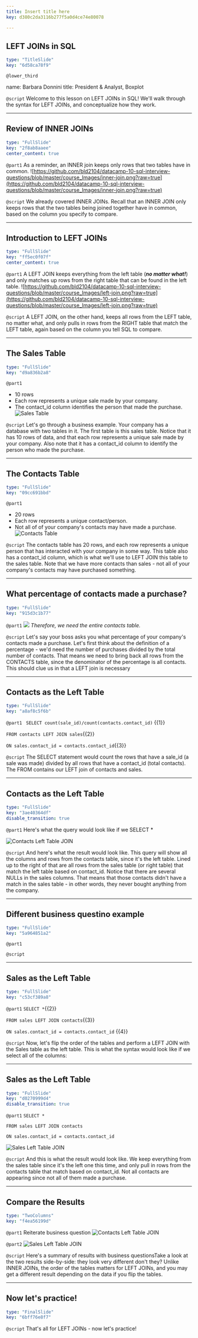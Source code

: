 ```yaml
---
title: Insert title here
key: d380c2da3116b277f5a0d4ce74e80078

---
```

## LEFT JOINs in SQL

```yaml
type: "TitleSlide"
key: "6d58ca78f9"
```

`@lower_third`

name: Barbara Donnini
title: President & Analyst, Boxplot


`@script`
Welcome to this lesson on LEFT JOINs in SQL! We'll walk through the syntax for LEFT JOINs, and conceptualize how they work.


---
## Review of INNER JOINs

```yaml
type: "FullSlide"
key: "2f8ab8aaee"
center_content: true
```

`@part1`
As a reminder, an INNER join keeps only rows that two tables have in common.
![https://github.com/bld2104/datacamp-10-sql-interview-questions/blob/master/course_Images/inner-join.png?raw=true](https://github.com/bld2104/datacamp-10-sql-interview-questions/blob/master/course_Images/inner-join.png?raw=true)


`@script`
We already covered INNER JOINs. Recall that an INNER JOIN only keeps rows that the two tables being joined together have in common, based on the column you specify to compare.


---
## Introduction to LEFT JOINs

```yaml
type: "FullSlide"
key: "ff5ec0f07f"
center_content: true
```

`@part1`
A LEFT JOIN keeps everything from the left table (_**no matter what!**_) and only matches up rows from the right table that can be found in the left table.
![https://github.com/bld2104/datacamp-10-sql-interview-questions/blob/master/course_Images/left-join.png?raw=true](https://github.com/bld2104/datacamp-10-sql-interview-questions/blob/master/course_Images/left-join.png?raw=true)


`@script`
A LEFT JOIN, on the other hand, keeps all rows from the LEFT table, no matter what, and only pulls in rows from the RIGHT table that match the LEFT table, again based on the column you tell SQL to compare.


---
## The Sales Table

```yaml
type: "FullSlide"
key: "d9a836b2a8"
```

`@part1`
- 10 rows
- Each row represents a unique sale made by your company. 
- The contact_id column identifies the person that made the purchase.
![Sales Table](https://github.com/bld2104/datacamp-10-sql-interview-questions/blob/master/course_Images/sales_table.png?raw=true)


`@script`
Let's go through a business example. Your company has a database with two tables in it. The first table is this sales table. Notice that it has 10 rows of data, and that each row represents a unique sale made by your company. Also note that it has a contact_id column to identify the person who made the purchase.


---
## The Contacts Table

```yaml
type: "FullSlide"
key: "09cc691bbd"
```

`@part1`
- 20 rows
- Each row represents a unique contact/person. 
- Not all of of your company's contacts may have made a purchase.
 ![Contacts Table](https://github.com/bld2104/datacamp-10-sql-interview-questions/blob/master/course_Images/contacts_table.png?raw=true)


`@script`
The contacts table has 20 rows, and each row represents a unique person that has interacted with your company in some way. This table also has a contact_id column, which is what we'll use to LEFT JOIN this table to the sales table. Note that we have more contacts than sales - not all of your company's contacts may have purchased something.


---
## What percentage of contacts made a purchase?

```yaml
type: "FullSlide"
key: "915d3c1b77"
```

`@part1`
![](image-url)
_Therefore, we need the entire contacts table._


`@script`
Let's say your boss asks you what percentage of your company's contacts made a purchase. Let's first think about the definition of a percentage - we'd need the number of purchases divided by the total number of contacts. That means we need to bring back all rows from the CONTACTS table, since the denominator of the percentage is all contacts. This should clue us in that a LEFT join is necessary


---
## Contacts as the Left Table

```yaml
type: "FullSlide"
key: "a8af8c5f6b"
```

`@part1`
``` SELECT count(sale_id)/count(contacts.contact_id)``` {{1}}

```FROM contacts LEFT JOIN sales```{{2}}

```ON sales.contact_id = contacts.contact_id```{{3}}


`@script`
The SELECT statement would count the rows that have a sale_id (a sale was made) divided by all rows that have a contact_id (total contacts). The FROM contains our LEFT join of contacts and sales.


---
## Contacts as the Left Table

```yaml
type: "FullSlide"
key: "3ae40364df"
disable_transition: true
```

`@part1`
Here's what the query would look like if we SELECT *

 ![Contacts Left Table JOIN](https://github.com/bld2104/datacamp-10-sql-interview-questions/blob/master/course_Images/contacts-left-table-join.png?raw=true)


`@script`
And here's what the result would look like. This query will show all the columns and rows from the contacts table, since it's the left table. Lined up to the right of that are all rows from the sales table (or right table) that match the left table based on contact_id. Notice that there are several NULLs in the sales columns. That means that those contacts didn't have a match in the sales table - in other words, they never bought anything from the company.


---
## Different business questino example

```yaml
type: "FullSlide"
key: "5a964851a2"
```

`@part1`



`@script`



---
## Sales as the Left Table

```yaml
type: "FullSlide"
key: "c53cf389a8"
```

`@part1`
``` SELECT * ```{{2}}

```FROM sales LEFT JOIN contacts```{{3}}

``` ON sales.contact_id = contacts.contact_id ``` {{4}}


`@script`
Now, let's flip the order of the tables and perform a LEFT JOIN with the Sales table as the left table. This is what the syntax would look like if we select all of the columns:


---
## Sales as the Left Table

```yaml
type: "FullSlide"
key: "d0270999d4"
disable_transition: true
```

`@part1`
``` SELECT * ```

```FROM sales LEFT JOIN contacts```

``` ON sales.contact_id = contacts.contact_id ```

![Sales Left Table JOIN](https://github.com/bld2104/datacamp-10-sql-interview-questions/blob/master/course_Images/sales-left-table-join.png?raw=true)


`@script`
And this is what the result would look like. We keep everything from the sales table since it's the left one this time, and only pull in rows from the contacts table that match based on contact_id. Not all contacts are appearing since not all of them made a purchase.


---
## Compare the Results

```yaml
type: "TwoColumns"
key: "f4ea56199d"
```

`@part1`
Reiterate business question
![Contacts Left Table JOIN](https://github.com/bld2104/datacamp-10-sql-interview-questions/blob/master/course_Images/contacts-left-table-join.png?raw=true)


`@part2`
![Sales Left Table JOIN](https://github.com/bld2104/datacamp-10-sql-interview-questions/blob/master/course_Images/sales-left-table-join.png?raw=true)


`@script`
Here's a summary of results with business questionsTake a look at the two results side-by-side: they look very different don't they? Unlike INNER JOINs, the order of the tables matters for LEFT JOINs, and you may get a different result depending on the data if you flip the tables.


---
## Now let's practice!

```yaml
type: "FinalSlide"
key: "6bff76e8f7"
```

`@script`
That's all for LEFT JOINs - now let's practice!

